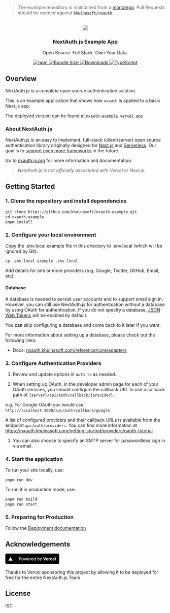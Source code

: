 > The example repository is maintained from a [monorepo](https://github.com/khulnasoft/nxauth/tree/main/apps/examples/nextjs). Pull Requests should be opened against [`khulnasoft/nxauth`](https://github.com/khulnasoft/nxauth).

<p align="center">
   <br/>
   <a href="https://nxauth.khulnasoft.com" target="_blank"><img width="150px" src="https://nxauth.khulnasoft.com/img/logo-sm.png" /></a>
   <h3 align="center">NextAuth.js Example App</h3>
   <p align="center">
   Open Source. Full Stack. Own Your Data.
   </p>
   <p align="center" style="align: center;">
      <a href="https://npm.im/nxauth">
        <img alt="npm" src="https://img.shields.io/npm/v/nxauth?color=green&label=nxauth">
      </a>
      <a href="https://bundlephobia.com/result?p=nxauth-example">
        <img src="https://img.shields.io/bundlephobia/minzip/nxauth?label=nxauth" alt="Bundle Size"/>
      </a>
      <a href="https://www.npmtrends.com/nxauth">
        <img src="https://img.shields.io/npm/dm/nxauth?label=nxauth%20downloads" alt="Downloads" />
      </a>
      <a href="https://npm.im/nxauth">
        <img src="https://img.shields.io/badge/npm-TypeScript-blue" alt="TypeScript" />
      </a>
   </p>
</p>

## Overview

NextAuth.js is a complete open source authentication solution.

This is an example application that shows how `nxauth` is applied to a basic Next.js app.

The deployed version can be found at [`nxauth-example.vercel.app`](https://nxauth-example.vercel.app)

### About NextAuth.js

NextAuth.js is an easy to implement, full-stack (client/server) open source authentication library originally designed for [Next.js](https://nextjs.org) and [Serverless](https://vercel.com). Our goal is to [support even more frameworks](https://github.com/khulnasoft/nxauth/issues/2294) in the future.

Go to [nxauth.js.org](https://nxauth.khulnasoft.com) for more information and documentation.

> _NextAuth.js is not officially associated with Vercel or Next.js._

## Getting Started

### 1. Clone the repository and install dependencies

```
git clone https://github.com/khulnasoft/nxauth-example.git
cd nxauth-example
pnpm install
```

### 2. Configure your local environment

Copy the .env.local.example file in this directory to .env.local (which will be ignored by Git):

```
cp .env.local.example .env.local
```

Add details for one or more providers (e.g. Google, Twitter, GitHub, Email, etc).

#### Database

A database is needed to persist user accounts and to support email sign in. However, you can still use NextAuth.js for authentication without a database by using OAuth for authentication. If you do not specify a database, [JSON Web Tokens](https://jwt.io/introduction) will be enabled by default.

You **can** skip configuring a database and come back to it later if you want.

For more information about setting up a database, please check out the following links:

- Docs: [nxauth.khulnasoft.com/reference/core/adapters](https://nxauth.khulnasoft.com/reference/core/adapters)

### 3. Configure Authentication Providers

1. Review and update options in `auth.ts` as needed.

2. When setting up OAuth, in the developer admin page for each of your OAuth services, you should configure the callback URL to use a callback path of `{server}/api/auth/callback/{provider}`.

e.g. For Google OAuth you would use: `http://localhost:3000/api/auth/callback/google`

A list of configured providers and their callback URLs is available from the endpoint `api/auth/providers`. You can find more information at https://nxauth.khulnasoft.com/getting-started/providers/oauth-tutorial

1. You can also choose to specify an SMTP server for passwordless sign in via email.

### 4. Start the application

To run your site locally, use:

```
pnpm run dev
```

To run it in production mode, use:

```
pnpm run build
pnpm run start
```

### 5. Preparing for Production

Follow the [Deployment documentation](https://nxauth.khulnasoft.com/getting-started/deployment)

## Acknowledgements

<a href="https://vercel.com?utm_source=khulnasoft&utm_campaign=oss">
<img width="170px" src="https://raw.githubusercontent.com/khulnasoft/nxauth/main/docs/public/img/etc/powered-by-vercel.svg" alt="Powered By Vercel" />
</a>
<p align="left">Thanks to Vercel sponsoring this project by allowing it to be deployed for free for the entire NextAuth.js Team</p>

## License

ISC
